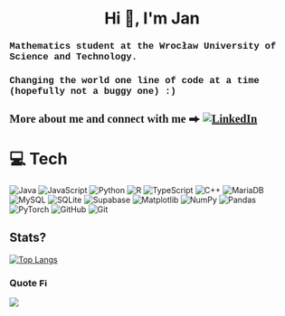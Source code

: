 <h1 align="center">Hi 👋, I'm Jan</h1>
<h3 align="left" style="font-family:courier">Mathematics student at the Wrocław University of Science and Technology.</h3>
<h3 align="left" style="font-family:courier">Changing the world one line of code at a time (hopefully not a buggy one) :)</h3>
<h3 align="left" style="font-size: 20px; font-family:firacode">More about me and connect with me ⮕
<a href="https://www.linkedin.com/in/jan--lewandowski/">
    <img src="https://img.shields.io/badge/LinkedIn-blue?style=flat&logo=linkedin&logoColor=white" alt="LinkedIn"/>
  </a>
</h3>
<!-- <p>&nbsp;<img align="center" src="https://github-readme-stats.vercel.app/api?username=janlewdev&show_icons=true&locale=en" alt="janlewdev" /></p> -->

# 💻 Tech

![Java](https://img.shields.io/badge/java-%23ED8B00.svg?style=&logo=openjdk&logoColor=white) ![JavaScript](https://img.shields.io/badge/javascript-%23323330.svg?style=flat&logo=javascript&logoColor=%23F7DF1E) ![Python](https://img.shields.io/badge/python-3670A0?style=flat&logo=python&logoColor=ffdd54) ![R](https://img.shields.io/badge/r-%23276DC3.svg?style=flat&logo=r&logoColor=white) ![TypeScript](https://img.shields.io/badge/typescript-%23007ACC.svg?style=flat&logo=typescript&logoColor=white) ![C++](https://img.shields.io/badge/c++-%2300599C.svg?style=flat&logo=c%2B%2B&logoColor=white) ![MariaDB](https://img.shields.io/badge/MariaDB-003545?style=flat&logo=mariadb&logoColor=white) ![MySQL](https://img.shields.io/badge/mysql-4479A1.svg?style=flat&logo=mysql&logoColor=white) ![SQLite](https://img.shields.io/badge/sqlite-%2307405e.svg?style=flat&logo=sqlite&logoColor=white) ![Supabase](https://img.shields.io/badge/Supabase-3ECF8E?style=flat&logo=supabase&logoColor=white) ![Matplotlib](https://img.shields.io/badge/Matplotlib-%23ffffff.svg?style=flat&logo=Matplotlib&logoColor=black) ![NumPy](https://img.shields.io/badge/numpy-%23013243.svg?style=flat&logo=numpy&logoColor=white) ![Pandas](https://img.shields.io/badge/pandas-%23150458.svg?style=flat&logo=pandas&logoColor=white) ![PyTorch](https://img.shields.io/badge/PyTorch-%23EE4C2C.svg?style=flat&logo=PyTorch&logoColor=white) ![GitHub](https://img.shields.io/badge/github-%23121011.svg?style=flat&logo=github&logoColor=white) ![Git](https://img.shields.io/badge/git-%23F05033.svg?style=flat&logo=git&logoColor=white)

## Stats?

[![Top Langs](https://github-readme-stats.vercel.app/api/top-langs/?username=janlewski&layout=compact&theme=vision-friendly-dark&exclude_repo=travel-agency-mysql)](https://github.com/anuraghazra/github-readme-stats)

<!-- ![](https://github-readme-stats.vercel.app/api?username=janlewdev&theme=dark&hide_border=true&include_all_commits=false&count_private=false)<br/>
![](https://nirzak-streak-stats.vercel.app/?user=janlewdev&theme=dark&hide_border=true)<br/>
![](https://github-readme-stats.vercel.app/api/top-langs/?username=janlewdev&theme=dark&hide_border=true&include_all_commits=false&count_private=false&layout=compact) -->

### Quote <img src="https://media1.tenor.com/m/dxPl_UoR8J0AAAAd/fire-writing.gif" height="15px" alt="Fire Writing">

![](https://quotes-github-readme.vercel.app/api?type=vertical&theme=dark&quote=Compact%20%3D%3E%20Complete)
